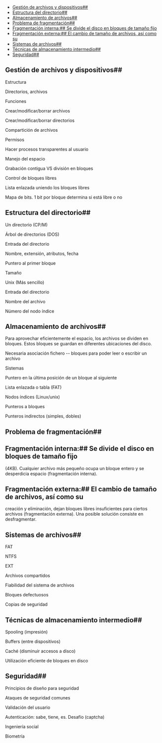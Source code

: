 - [Gestión de archivos y dispositivos##](#gesti%C3%B3n-de-archivos-y-dispositivos)
- [Estructura del directorio##](#estructura-del-directorio)
- [Almacenamiento de archivos##](#almacenamiento-de-archivos)
- [Problema de fragmentación##](#problema-de-fragmentaci%C3%B3n)
- [Fragmentación interna:## Se divide el disco en bloques de tamaño fijo](#fragmentaci%C3%B3n-interna-se-divide-el-disco-en-bloques-de-tama%C3%B1o-fijo)
- [Fragmentación externa:## El cambio de tamaño de archivos, así como su](#fragmentaci%C3%B3n-externa-el-cambio-de-tama%C3%B1o-de-archivos-as%C3%AD-como-su)
- [Sistemas de archivos##](#sistemas-de-archivos)
- [Técnicas de almacenamiento intermedio##](#t%C3%A9cnicas-de-almacenamiento-intermedio)
- [Seguridad##](#seguridad)

## Gestión de archivos y dispositivos## 

Estructura

Directorios, archivos

Funciones

Crear/modificar/borrar archivos

Crear/modificar/borrar directorios

Compartición de archivos

Permisos

Hacer procesos transparentes al usuario

Manejo del espacio

Grabación contigua VS división en bloques

Control de bloques libres

Lista enlazada uniendo los bloques libres

Mapa de bits. 1 bit por bloque determina si está libre o no

## Estructura del directorio## 

Un directorio (CP/M)

Árbol de directorios (DOS)

Entrada del directorio

Nombre, extensión, atributos, fecha

Puntero al primer bloque

Tamaño

Unix (Más sencillo)

Entrada del directorio

Nombre del archivo

Número del nodo índice

## Almacenamiento de archivos## 

Para aprovechar eficientemente el espacio, los archivos se dividen en
bloques. Estos bloques se guardan en diferentes ubicaciones del disco.

Necesaria asociación fichero -- bloques para poder leer o escribir un
archivo

Sistemas

Puntero en la última posición de un bloque al siguiente

Lista enlazada o tabla (FAT)

Nodos índices (Linux/unix)

Punteros a bloques

Punteros indirectos (simples, dobles)

## Problema de fragmentación## 

## Fragmentación interna:##  Se divide el disco en bloques de tamaño fijo
(4KB). Cualquier archivo más pequeño ocupa un bloque entero y se
desperdicia espacio (fragmentación interna).

## Fragmentación externa:##  El cambio de tamaño de archivos, así como su
creación y eliminación, dejan bloques libres insuficientes para ciertos
archivos (fragmentación externa). Una posible solución consiste en
desfragmentar.

## Sistemas de archivos## 

FAT

NTFS

EXT

Archivos compartidos

Fiabilidad del sistema de archivos

Bloques defectuosos

Copias de seguridad

## Técnicas de almacenamiento intermedio## 

Spooling (impresión)

Buffers (entre dispositivos)

Caché (disminuir accesos a disco)

Utilización eficiente de bloques en disco

## Seguridad## 

Principios de diseño para seguridad

Ataques de seguridad comunes

Validación del usuario

Autenticación: sabe, tiene, es. Desafío (captcha)

Ingeniería social

Biometría
